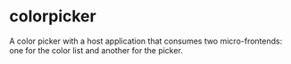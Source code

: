 # colorpicker
A color picker with a host application that consumes two micro-frontends: one for the color list and another for the picker.
